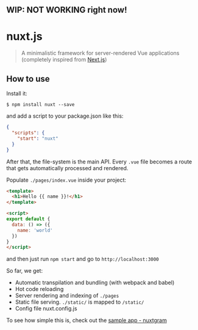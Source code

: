 ## WIP: NOT WORKING right now!

# nuxt.js
>A minimalistic framework for server-rendered Vue applications (completely inspired from [Next.js](https://github.com/zeit/next.js))

## How to use

Install it:

```
$ npm install nuxt --save
```

and add a script to your package.json like this:

```json
{
  "scripts": {
    "start": "nuxt"
  }
}
```

After that, the file-system is the main API. Every `.vue` file becomes a route that gets automatically processed and rendered.

Populate `./pages/index.vue` inside your project:

```html
<template>
  <h1>Hello {{ name }}!</h1>
</template>

<script>
export default {
  data: () => ({
    name: 'world'
  })
}
</script>
```

and then just run `npm start` and go to `http://localhost:3000`

So far, we get:

- Automatic transpilation and bundling (with webpack and babel)
- Hot code reloading
- Server rendering and indexing of `./pages`
- Static file serving. `./static/` is mapped to `/static/`
- Config file nuxt.config.js

To see how simple this is, check out the [sample app - nuxtgram](https://github.com/atinux/nuxtgram)

